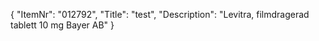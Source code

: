 {
  "ItemNr": "012792",
  "Title": "test",
  "Description": "Levitra, filmdragerad tablett 10 mg Bayer AB"
}